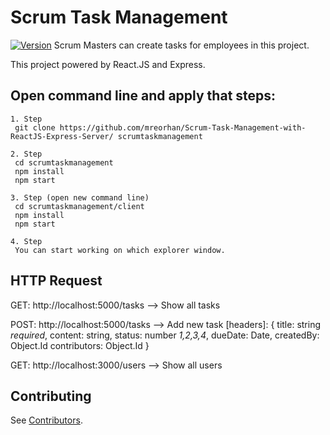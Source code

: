 # Scrum Task Management

[![Version][npm-image]][npm-url]  Scrum Masters can create tasks for employees in this project.

This project powered by React.JS and Express.

Open command line and apply that steps:
-----------
```
1. Step
 git clone https://github.com/mreorhan/Scrum-Task-Management-with-ReactJS-Express-Server/ scrumtaskmanagement

2. Step
 cd scrumtaskmanagement
 npm install
 npm start

3. Step (open new command line)
 cd scrumtaskmanagement/client
 npm install
 npm start

4. Step
 You can start working on which explorer window.
```


HTTP Request
-----------
GET: http://localhost:5000/tasks     --> Show all tasks

POST: http://localhost:5000/tasks    --> Add new task
[headers]:
	{
		title:        string *required*,
		content:      string,
		status:       number *1,2,3,4*,
		dueDate:      Date,
		createdBy:    Object.Id
		contributors: Object.Id
	}

GET: http://localhost:3000/users   --> Show all users
  
  Contributing
------------

See [Contributors](CONTRIBUTORS.md).

[npm-image]: https://img.shields.io/npm/v/react-toastr.svg?style=flat-square
[npm-url]: https://www.npmjs.org/package/react-toastr

